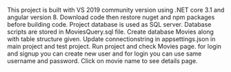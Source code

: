 This project is built with VS 2019 community version using .NET core 3.1 and angular version 8.
Download code then restore nuget and npm packages before building code.
Project database is used as SQL server.
Database scripts are stored in MoviesQuery.sql file. Create database Movies along with table structure given.
Update connectionstring in appsettings.json in main project and test project.
Run project and check Movies page.
for login and signup you can create new user and for login you can use same username and password.
Click on movie name to see details page.
